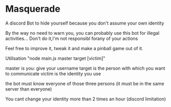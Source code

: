 # Masquerade
A discord Bot to hide yourself because you don't assume your own identity

By the way no need to warn you, you can probably use this bot for illegal activities...
Don't do it,I'm not responsibl forany of your actions

Feel free to improve it, tweak it and make a pinball game out of it.

Utilisation
"node main.js master target [victim]"

master is you: give your username
target is the person with which you want to communicate
victim is the identity you use

the bot must know everyone of those three persons (it must be in the same server than everyone)

You cant change your identity more than 2 times an hour (discord limitation)
